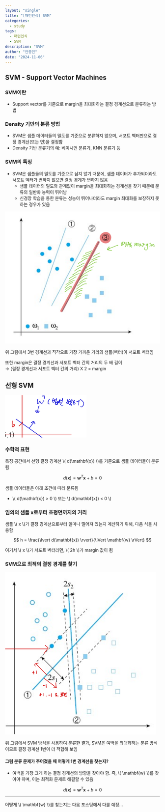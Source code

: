 ```yaml
---
layout: "single"  
title: "[패턴인식] SVM"  
categories:
  - study  
tags:
  - 패턴인식  
  - SVM  
description: "SVM"  
author: "안종민"  
date: "2024-11-06"  
---
```


## SVM - Support Vector Machines

### SVM이란
- Support vector를 기준으로 margin을 최대화하는 결정 경계선으로 분류하는 방법

### Density 기반의 분류 방법
- SVM은 샘플 데이터들의 밀도를 기준으로 분류하지 않으며, 서포트 벡터만으로 결정 경계선(또는 면)을 결정함
- Density 기반 분류기의 예: 베이시언 분류기, KNN 분류기 등

### SVM의 특징
- SVM은 샘플들의 밀도를 기준으로 삼지 않기 때문에, 샘플 데이터가 추가되더라도 서포트 벡터가 변하지 않으면 결정 경계가 변하지 않음  
  - 샘플 데이터의 밀도와 관계없이 margin을 최대화하는 경계선을 찾기 때문에 분류의 일반화 능력이 뛰어남
  - 신경망 학습을 통한 분류는 성능이 뛰어나더라도 margin 최대화를 보장하지 못하는 경우가 있음

<img src="/assets/images/svm.png" alt="svm분류기의 일반화 능력">

위 그림에서 3번 경계선과 직각으로 가장 가까운 거리의 샘플(벡터)이 서포트 벡터임

또한 margin은 결정 경계선과 서포트 벡터 간의 거리의 두 배 길이  
→ (결정 경계선과 서포트 벡터 간의 거리) X 2 = margin 

## 선형 SVM 
<img src="/assets/images/linearsvm.png" alt="선형 svm">

### 수학적 표현
특징 공간에서 선형 결정 경계선 \\( d(\mathbf{x}) \\)를 기준으로 샘플 데이터들이 분류됨

$$
d(\mathbf{x}) = \mathbf{w}^T \mathbf{x} + b = 0
$$

샘플 데이터들은 아래 조건에 따라 분류됨

- \\( d(\mathbf{x}) > 0 \\) 또는 \\( d(\mathbf{x}) < 0 \\)

### 임의의 샘플 x로부터 초평면까지의 거리
샘플 \\( x \\)가 결정 경계선으로부터 얼마나 떨어져 있는지 계산하기 위해, 다음 식을 사용함

$$
h = \frac{\lvert d(\mathbf{x}) \rvert}{\lVert \mathbf{w} \rVert}
$$

여기서 \\( x \\)가 서포트 벡터라면, \\( 2h \\)가 margin 값이 됨

### SVM으로 최적의 결정 경계를 찾기
<img src="/assets/images/linearsvm2.png" alt="선형 svm2">  

위 그림에서 SVM 방식을 사용하여 분류한 결과, SVM은 여백을 최대화하는 분류 방식이므로 결정 경계선 1번이 더 적합해 보임

#### 그럼 분류 문제가 주어졌을 때 어떻게 1번 경계선을 찾는지?
- 여백을 가장 크게 하는 결정 경계선의 방향을 찾아야 함. 즉, \\( \mathbf{w} \\)를 찾아야 하며, 이는 최적화 문제로 해결할 수 있음

$$
d(\mathbf{x}) = \mathbf{w}^T \mathbf{x} + b = 0
$$

--------------

어떻게 \\( \mathbf{w} \\)를 찾는지는 다음 포스팅에서 다룰 예정...
